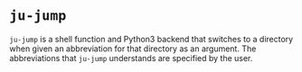 <!--
Copyright 2020 Jonathan Haigh <jonathanhaigh@gmail.com>
SPDX-License-Identifier: MIT
-->
# `ju-jump`

`ju-jump` is a shell function and Python3 backend that switches to a directory
when given an abbreviation for that directory as an argument. The abbreviations
that `ju-jump` understands are specified by the user.
